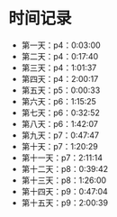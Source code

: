 # 时间记录
- 第一天：p4：0:03:00
- 第二天：p4：0:17:40
- 第三天：p4：1:01:37
- 第四天：p4：2:00:17
- 第五天：p5：0:00:33
- 第六天：p6：1:15:25
- 第七天：p6：0:32:52
- 第八天：p6：1:42:07
- 第九天：p7：0:47:47
- 第十天：p7：1:20:29
- 第十一天：p7：2:11:14
- 第十二天：p8：0:39:42
- 第十三天：p8：1:26:00
- 第十四天：p9：0:47:04
- 第十五天：p9：2:00:39


